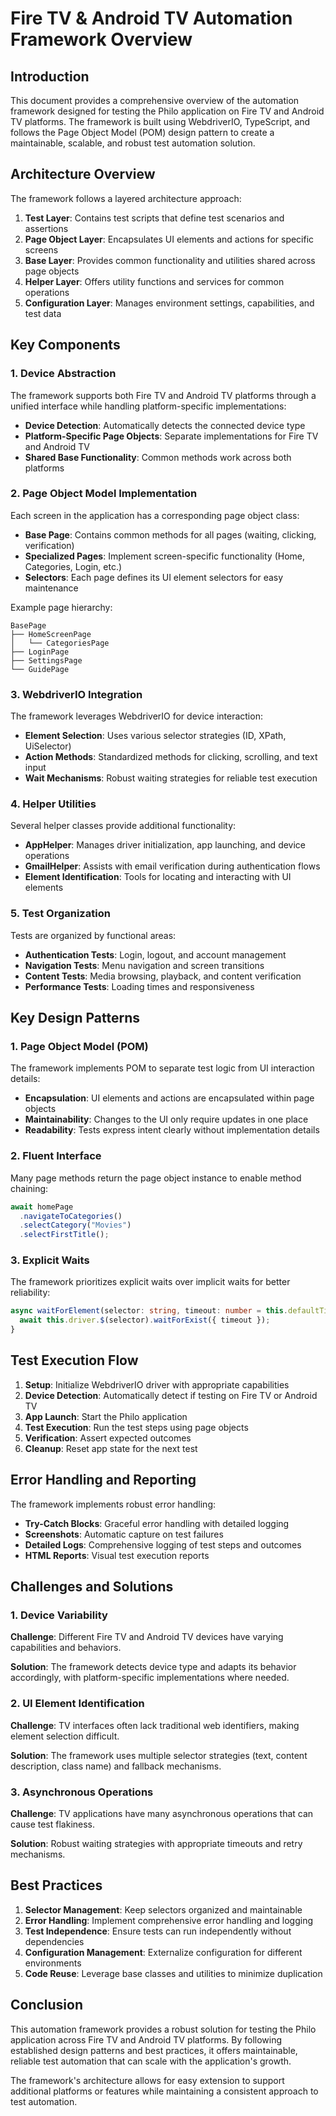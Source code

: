 # Fire TV & Android TV Automation Framework Overview

## Introduction

This document provides a comprehensive overview of the automation framework designed for testing the Philo application on Fire TV and Android TV platforms. The framework is built using WebdriverIO, TypeScript, and follows the Page Object Model (POM) design pattern to create a maintainable, scalable, and robust test automation solution.

## Architecture Overview

The framework follows a layered architecture approach:

1. **Test Layer**: Contains test scripts that define test scenarios and assertions
2. **Page Object Layer**: Encapsulates UI elements and actions for specific screens
3. **Base Layer**: Provides common functionality and utilities shared across page objects
4. **Helper Layer**: Offers utility functions and services for common operations
5. **Configuration Layer**: Manages environment settings, capabilities, and test data

## Key Components

### 1. Device Abstraction

The framework supports both Fire TV and Android TV platforms through a unified interface while handling platform-specific implementations:

- **Device Detection**: Automatically detects the connected device type
- **Platform-Specific Page Objects**: Separate implementations for Fire TV and Android TV
- **Shared Base Functionality**: Common methods work across both platforms

### 2. Page Object Model Implementation

Each screen in the application has a corresponding page object class:

- **Base Page**: Contains common methods for all pages (waiting, clicking, verification)
- **Specialized Pages**: Implement screen-specific functionality (Home, Categories, Login, etc.)
- **Selectors**: Each page defines its UI element selectors for easy maintenance

Example page hierarchy:
```
BasePage
├── HomeScreenPage
│   └── CategoriesPage
├── LoginPage
├── SettingsPage
└── GuidePage
```

### 3. WebdriverIO Integration

The framework leverages WebdriverIO for device interaction:

- **Element Selection**: Uses various selector strategies (ID, XPath, UiSelector)
- **Action Methods**: Standardized methods for clicking, scrolling, and text input
- **Wait Mechanisms**: Robust waiting strategies for reliable test execution

### 4. Helper Utilities

Several helper classes provide additional functionality:

- **AppHelper**: Manages driver initialization, app launching, and device operations
- **GmailHelper**: Assists with email verification during authentication flows
- **Element Identification**: Tools for locating and interacting with UI elements

### 5. Test Organization

Tests are organized by functional areas:

- **Authentication Tests**: Login, logout, and account management
- **Navigation Tests**: Menu navigation and screen transitions
- **Content Tests**: Media browsing, playback, and content verification
- **Performance Tests**: Loading times and responsiveness

## Key Design Patterns

### 1. Page Object Model (POM)

The framework implements POM to separate test logic from UI interaction details:

- **Encapsulation**: UI elements and actions are encapsulated within page objects
- **Maintainability**: Changes to the UI only require updates in one place
- **Readability**: Tests express intent clearly without implementation details

### 2. Fluent Interface

Many page methods return the page object instance to enable method chaining:

```typescript
await homePage
  .navigateToCategories()
  .selectCategory("Movies")
  .selectFirstTitle();
```

### 3. Explicit Waits

The framework prioritizes explicit waits over implicit waits for better reliability:

```typescript
async waitForElement(selector: string, timeout: number = this.defaultTimeout) {
  await this.driver.$(selector).waitForExist({ timeout });
}
```

## Test Execution Flow

1. **Setup**: Initialize WebdriverIO driver with appropriate capabilities
2. **Device Detection**: Automatically detect if testing on Fire TV or Android TV
3. **App Launch**: Start the Philo application
4. **Test Execution**: Run the test steps using page objects
5. **Verification**: Assert expected outcomes
6. **Cleanup**: Reset app state for the next test

## Error Handling and Reporting

The framework implements robust error handling:

- **Try-Catch Blocks**: Graceful error handling with detailed logging
- **Screenshots**: Automatic capture on test failures
- **Detailed Logs**: Comprehensive logging of test steps and outcomes
- **HTML Reports**: Visual test execution reports

## Challenges and Solutions

### 1. Device Variability

**Challenge**: Different Fire TV and Android TV devices have varying capabilities and behaviors.

**Solution**: The framework detects device type and adapts its behavior accordingly, with platform-specific implementations where needed.

### 2. UI Element Identification

**Challenge**: TV interfaces often lack traditional web identifiers, making element selection difficult.

**Solution**: The framework uses multiple selector strategies (text, content description, class name) and fallback mechanisms.

### 3. Asynchronous Operations

**Challenge**: TV applications have many asynchronous operations that can cause test flakiness.

**Solution**: Robust waiting strategies with appropriate timeouts and retry mechanisms.

## Best Practices

1. **Selector Management**: Keep selectors organized and maintainable
2. **Error Handling**: Implement comprehensive error handling and logging
3. **Test Independence**: Ensure tests can run independently without dependencies
4. **Configuration Management**: Externalize configuration for different environments
5. **Code Reuse**: Leverage base classes and utilities to minimize duplication

## Conclusion

This automation framework provides a robust solution for testing the Philo application across Fire TV and Android TV platforms. By following established design patterns and best practices, it offers maintainable, reliable test automation that can scale with the application's growth.

The framework's architecture allows for easy extension to support additional platforms or features while maintaining a consistent approach to test automation. 